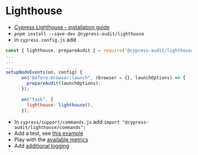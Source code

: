 # Lighthouse

* [Cypress Lighthouse - installation guide](https://mfrachet.github.io/cypress-audit/guides/lighthouse/installation.html)
* `pnpm install --save-dev @cypress-audit/lighthouse`
* in `cypress.config.js` add

```Javascript
const { lighthouse, prepareAudit } = require("@cypress-audit/lighthouse");
...
...
...
setupNodeEvents(on, config) {
      on("before:browser:launch", (browser = {}, launchOptions) => {
        prepareAudit(launchOptions);
      });

      on("task", {
        lighthouse: lighthouse(),
      });
```

* In `cypress/support/commands.js` add `import "@cypress-audit/lighthouse/commands";`
* Add a test,
  see [this example](https://github.com/mfrachet/cypress-audit/blob/master/examples/external-url/cypress/e2e/main.cy.js)
* Play with the [available metrics](https://mfrachet.github.io/cypress-audit/guides/lighthouse/api-intro.html)
* Add [additional logging](https://glebbahmutov.com/blog/cypress-lighthouse/)